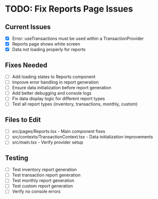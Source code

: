 # TODO: Fix Reports Page Issues

## Current Issues
- [x] Error: useTransactions must be used within a TransactionProvider
- [x] Reports page shows white screen
- [x] Data not loading properly for reports

## Fixes Needed
- [ ] Add loading states to Reports component
- [ ] Improve error handling in report generation
- [ ] Ensure data initialization before report generation
- [ ] Add better debugging and console logs
- [ ] Fix data display logic for different report types
- [ ] Test all report types (inventory, transactions, monthly, custom)

## Files to Edit
- [ ] src/pages/Reports.tsx - Main component fixes
- [ ] src/contexts/TransactionContext.tsx - Data initialization improvements
- [ ] src/main.tsx - Verify provider setup

## Testing
- [ ] Test inventory report generation
- [ ] Test transaction report generation
- [ ] Test monthly report generation
- [ ] Test custom report generation
- [ ] Verify no console errors
